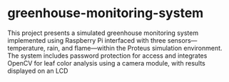 # greenhouse-monitoring-system
This project presents a simulated greenhouse monitoring system implemented using Raspberry Pi interfaced with three sensors—temperature, rain, and flame—within the Proteus simulation environment. The system includes password protection for access and integrates OpenCV for leaf color analysis using a camera module, with results displayed on an LCD
